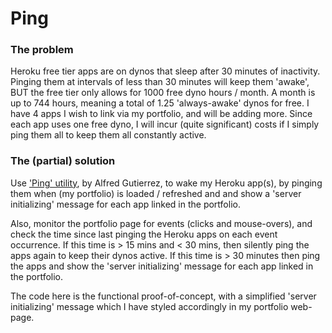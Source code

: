 # Ping

### The problem

Heroku free tier apps are on dynos that sleep after 30 minutes of inactivity. Pinging them at intervals of less than 30 minutes will keep them 'awake', BUT the free tier only allows for 1000 free dyno hours / month. A month is up to 744 hours, meaning a total of 1.25 'always-awake' dynos for free. I have 4 apps I wish to link via my portfolio, and will be adding more. Since each app uses one free dyno, I will incur (quite significant) costs if I simply ping them all to keep them all constantly active.

### The (partial) solution

Use ['Ping' utility](http://github.com/alfg/ping.js), by Alfred Gutierrez, to wake my Heroku app(s), by pinging them when (my portfolio) is loaded / refreshed and and show a 'server initializing' message for each app linked in the portfolio.

Also, monitor the portfolio page for events (clicks and mouse-overs), and check the time since last pinging the Heroku apps on each event occurrence. If this time is > 15 mins and < 30 mins, then silently ping the apps again to keep their dynos active. If this time is > 30 minutes then ping the apps and show the 'server initializing' message for each app linked in the portfolio.

The code here is the functional proof-of-concept, with a simplified 'server initializing' message which I have styled accordingly in my portfolio web-page.
